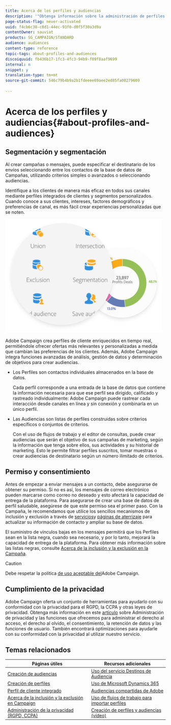 ```yaml
---
title: Acerca de los perfiles y audiencias
description: '"Obtenga información sobre la administración de perfiles y audiencias dentro del Adobe Campaign: definir poblaciones objetivo, seleccionar audiencias, filtrar destinatarios, recopilar datos y actualizar perfiles".'
page-status-flag: never-activated
uuid: f4cb6c38-c8d1-44ec-93f0-d0f5f30a3d9a
contentOwner: sauviat
products: SG_CAMPAIGN/STANDARD
audience: audiences
content-type: reference
topic-tags: about-profiles-and-audiences
discoiquuid: fb436b17-1fc3-4fc3-94b9-f09f8aaf9699
internal: n
snippet: y
translation-type: tm+mt
source-git-commit: 546c79b4b9a2b1fdeeee69aee2ed85fa00279609

---
```



# Acerca de los perfiles y audiencias{#about-profiles-and-audiences}

## Segmentación y segmentación

Al crear campañas o mensajes, puede especificar el destinatario de los envíos seleccionando entre los contactos de la base de datos de Campañas, utilizando criterios simples o avanzados o seleccionando audiencias.

Identifique a los clientes de manera más eficaz en todos sus canales mediante perfiles integrados de clientes y segmentos personalizados. Cuando conoce a sus clientes, intereses, factores demográficos y preferencias de canal, es más fácil crear experiencias personalizadas que se noten.

![](assets/do-not-localize/audiences.png)

Adobe Campaign crea perfiles de cliente enriquecidos en tiempo real, permitiéndole ofrecer ofertas más relevantes y personalizadas a medida que cambian las preferencias de los clientes. Además, Adobe Campaign integra funciones avanzadas de análisis, gestión de datos y determinación de objetivos para crear audiencias.

* Los Perfiles son contactos individuales almacenados en la base de datos.

   Cada perfil corresponde a una entrada de la base de datos que contiene la información necesaria para que ese perfil sea dirigido, calificado y rastreado individualmente: Adobe Campaign puede rastrear cada interacción desde canales en línea y sin conexión y combinarla en un único perfil.

* Las Audiencias son listas de perfiles construidas sobre criterios específicos o conjuntos de criterios.

   Con el uso de flujos de trabajo y el editor de consultas, puede crear audiencias que serán el objetivo de sus campañas de marketing, según la información que tenga sobre ellos, sus actividades y su historial de marketing. Esto le permite filtrar perfiles suscritos, tomar muestras o crear audiencias de destinatario según un número ilimitado de criterios.

## Permiso y consentimiento

Antes de empezar a enviar mensajes a un contacto, debe asegurarse de obtener su permiso. Si no es así, los mensajes de correo electrónico pueden marcarse como correo no deseado y esto afectará la capacidad de entrega de la plataforma. Para asegurarse de crear una base de datos de perfil saludable, asegúrese de que este permiso sea el primer paso. Con la Campaña, le recomendamos que utilice los sencillos mecanismos de inclusión y exclusión a través de [servicios](../../audiences/using/creating-a-service.md)y [páginas de aterrizaje](../../channels/using/getting-started-with-landing-pages.md) para actualizar su información de contacto y ampliar su base de datos.

El suministro de vínculos bajas en los mensajes permitirá que los Perfiles sean en la lista negra, cuando sea necesario, y por lo tanto, mejorará la capacidad de entrega de la plataforma. Para obtener más información sobre las listas negras, consulte [Acerca de la inclusión y la exclusión en la Campaña](../../audiences/using/about-opt-in-and-opt-out-in-campaign.md).

>[!CAUTION]
>
>Debe respetar la política [de uso aceptable del](https://www.adobe.com/legal/terms/aup.html)Adobe Campaign.

## Cumplimiento de la privacidad

Adobe Campaign oferta un conjunto de herramientas para ayudarlo con su conformidad con la privacidad para el RGPD, la CCPA y otras leyes de privacidad. Obtenga más información en este [artículo](https://helpx.adobe.com/es/campaign/kb/campaign-privacy.html) sobre Administración de privacidad y las funciones que ofrecemos para administrar el derecho al acceso, el derecho al olvido, el consentimiento, la retención de datos y las funciones de usuario. También encontrará optimizaciones para ayudarle con su conformidad con la privacidad al utilizar nuestro servicio.

## Temas relacionados

| Páginas útiles | Recursos adicionales |
|---|---|
| [Creación de audiencias](../../audiences/using/creating-audiences.md) | [Uso del servicio Destinos de Audiencia](../../audiences/using/aep-about-audience-destinations-service.md) |
| [Creación de perfiles](../../audiences/using/creating-profiles.md) | [Uso de Microsoft Dynamics 365](../../integrating/using/working-with-campaign-standard-and-microsoft-dynamics-365.md) |
| [Perfil de cliente integrado](../../audiences/using/integrated-customer-profile.md) | [Audiencias compartidas de Adobe](../../integrating/using/sharing-audiences-with-audience-manager-or-people-core-service.md) |
| [Acerca de la inclusión y la exclusión en Campaign](../../audiences/using/about-opt-in-and-opt-out-in-campaign.md) | [Uso de flujos de trabajo para importar perfiles](../../automating/using/importing-data.md) |
| [Administración de la privacidad (RGPD, CCPA)](https://helpx.adobe.com/es/campaign/kb/campaign-privacy.html) | [Creación de perfiles y audiencias (vídeo)](https://docs.adobe.com/content/help/en/campaign-standard-learn/tutorials/profiles-and-audiences/creating-profiles-and-audiences.html) |
